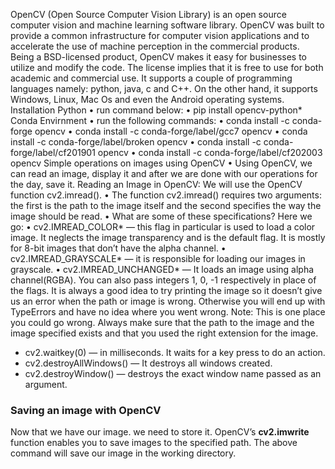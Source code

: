 OpenCV (Open Source Computer Vision Library) is an open source computer vision and machine learning software library. OpenCV was built to provide a common infrastructure for computer vision applications and to accelerate the use of machine perception in the commercial products. Being a BSD-licensed product, OpenCV makes it easy for businesses to utilize and modify the code. The license implies that it is free to use for both academic and commercial use. It supports a couple of programming languages namely: python, java, c and C++. On the other hand, it supports Windows, Linux, Mac Os and even the Android operating systems.
Installation
Python
    • run command below:
    • pip install opencv-python*
Conda Envirnment
    • run the following commands:
    • conda install -c conda-forge opencv
    • conda install -c conda-forge/label/gcc7 opencv
    • conda install -c conda-forge/label/broken opencv
    • conda install -c conda-forge/label/cf201901 opencv
    • conda install -c conda-forge/label/cf202003 opencv
Simple operations on images using OpenCV
    • Using OpenCV, we can read an image, display it and after we are done with our operations for the day, save it.
Reading an Image in OpenCV:
We will use the OpenCV function cv2.imread().
    • The function cv2.imread() requires two arguments: the first is the path to the image itself and the second specifies the way the image should be read.
    • What are some of these specifications? Here we go:
    • cv2.IMREAD_COLOR* — this flag in particular is used to load a color image. It neglects the image transparency and is the default flag. It is mostly for 8-bit images that don’t have the alpha channel.
    • cv2.IMREAD_GRAYSCALE* — it is responsible for loading our images in grayscale.
    • cv2.IMREAD_UNCHANGED* — It loads an image using alpha channel(RGBA). You can also pass integers 1, 0, -1 respectively in place of the flags.
It is always a good idea to try printing the image so it doesn’t give us an error when the path or image is wrong. Otherwise you will end up with TypeErrors and have no idea where you went wrong. Note: This is one place you could go wrong. Always make sure that the path to the image and the image specified exists and that you used the right extension for the image.
- cv2.waitkey(0) — in milliseconds. It waits for a key press to do an action.
- cv2.destroyAllWindows() — It destroys all windows created.
- cv2.destroyWindow() — destroys the exact window name passed as an argument.
### Saving an image with OpenCV
Now that we have our image. we need to store it. OpenCV’s **cv2.imwrite** function enables you to save images to the specified path.
The above command will save our image in the working directory.
